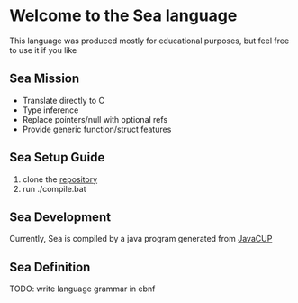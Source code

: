 # Welcome to the Sea language
This language was produced mostly for educational purposes, but feel free to use it if you like

## Sea Mission
- Translate directly to C
- Type inference
- Replace pointers/null with optional refs
- Provide generic function/struct features

## Sea Setup Guide
1. clone the [repository](https://github.com/NotTesla/Sea-Lang)
2. run ./compile.bat

## Sea Development
Currently, Sea is compiled by a java program generated from [JavaCUP](http://www2.cs.tum.edu/projects/cup/)

## Sea Definition
TODO: write language grammar in ebnf

